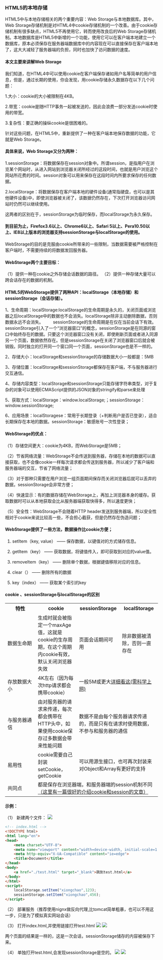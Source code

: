 ###  HTML5的本地存储

HTML5中与本地存储相关的两个重要内容：Web Storage与本地数据库。其中，Web Storage存储机制是对HTML4中cookie存储机制的一个改善。由于cookie存储机制有很多缺点，HTML5不再使用它，转而使用改良后的Web Storage存储机制。本地数据库是HTML5中新增的一个功能，使用它可以在客户端本地建立一个数据库，原本必须保存在服务器端数据库中的内容现在可以直接保存在客户端本地了，这大大减轻了服务器端的负担，同时也加快了访问数据的速度。

#### 本文主要来讲解Web Storage

我们知道，在HTML4中可以使用cookie在客户端保存诸如用户名等简单的用户信息，但是，通过长期的使用，你会发现，用cookie存储永久数据存在以下几个问题：
<!--more-->

1.大小：cookie的大小被限制在4KB。

2.带宽：cookie是随HTTP事务一起被发送的，因此会浪费一部分发送cookie时使用的带宽。

3.复杂性：要正确的操纵cookie是很困难的。

针对这些问题，在HTML5中，重新提供了一种在客户端本地保存数据的功能，它就是Web Storage。

#### 具体来说，Web Storage又分为两种：

1.sessionStorage：将数据保存在session对象中。所谓session，是指用户在浏览某个网站时，从进入网站到浏览器关闭所经过的这段时间，也就是用户浏览这个网站所花费的时间。session对象可以用来保存在这段时间内所要求保存的任何数据。

2.localStorage：将数据保存在客户端本地的硬件设备(通常指硬盘，也可以是其他硬件设备)中，即使浏览器被关闭了，该数据仍然存在，下次打开浏览器访问网站时仍然可以继续使用。

这两者的区别在于，sessionStorage为临时保存，而localStorage为永久保存。

#### 到目前为止，Firefox3.6以上、Chrome6以上、Safari 5以上、Pera10.50以上、IE8以上版本的浏览器支持sessionStorage与localStorage的使用。


WebStorage的目的是克服由cookie所带来的一些限制，当数据需要被严格控制在客户端时，不需要持续的将数据发回服务器。

#### WebStorage两个主要目标： 
（1）提供一种在cookie之外存储会话数据的路径。
（2）提供一种存储大量可以跨会话存在的数据的机制。

#### HTML5的WebStorage提供了两种API：localStorage（本地存储）和sessionStorage（会话存储）。

1、生命周期：localStorage:localStorage的生命周期是永久的，关闭页面或浏览器之后localStorage中的数据也不会消失。localStorage除非主动删除数据，否则数据永远不会消失。
　　sessionStorage的生命周期是在仅在当前会话下有效。sessionStorage引入了一个“浏览器窗口”的概念，sessionStorage是在同源的窗口中始终存在的数据。只要这个浏览器窗口没有关闭，即使刷新页面或者进入同源另一个页面，数据依然存在。但是sessionStorage在关闭了浏览器窗口后就会被销毁。同时独立的打开同一个窗口同一个页面，sessionStorage也是不一样的。

2、存储大小：localStorage和sessionStorage的存储数据大小一般都是：5MB

3、存储位置：localStorage和sessionStorage都保存在客户端，不与服务器进行交互通信。

4、存储内容类型：localStorage和sessionStorage只能存储字符串类型，对于复杂的对象可以使用ECMAScript提供的JSON对象的stringify和parse来处理

5、获取方式：localStorage：window.localStorage;；sessionStorage：window.sessionStorage;

6、应用场景：localStoragese：常用于长期登录（+判断用户是否已登录），适合长期保存在本地的数据。sessionStorage：敏感账号一次性登录；

#### WebStorage的优点：

（1）存储空间更大：cookie为4KB，而WebStorage是5MB；

（2）节省网络流量：WebStorage不会传送到服务器，存储在本地的数据可以直接获取，也不会像cookie一样每次请求都会传送到服务器，所以减少了客户端和服务器端的交互，节省了网络流量；

（3）对于那种只需要在用户浏览一组页面期间保存而关闭浏览器后就可以丢弃的数据，sessionStorage会非常方便；

（4）快速显示：有的数据存储在WebStorage上，再加上浏览器本身的缓存。获取数据时可以从本地获取会比从服务器端获取快得多，所以速度更快；

（5）安全性：WebStorage不会随着HTTP header发送到服务器端，所以安全性相对于cookie来说比较高一些，不会担心截获，但是仍然存在伪造问题；

#### WebStorage提供了一些方法，数据操作比cookie方便；
1. setItem（key, value） ——  保存数据，以键值对的方式储存信息。

2. getItem（key） ——  获取数据，将键值传入，即可获取到对应的value值。

3. removeItem（key） ——  删除单个数据，根据键值移除对应的信息。

4. clear（） ——  删除所有的数据

5. key（index） —— 获取某个索引的key

#### cookie 、sessionStorage与localStorage的区别
<table><col width="100"/><tr><th>特性</th><th>cookie</th><th>sessionStorage</th><th>localStorage</th></tr><tr><td>数据生命期</td><td>生成时就会被指定一个maxAge值，这就是cookie的生存周期，在这个周期内cookie有效，默认关闭浏览器失效</td><td>页面会话期间可用</td><td>除非数据被清除，否则一直存在</td></tr><tr><td>存放数据大小</td><td>4K左右（因为每次http请求都会携带cookie）</td><td colspan="2">一般5M或更大<a href="https://www.html5rocks.com/en/tutorials/offline/quota-research/#toc-introduction" target="_blank">详细看这(需科学上网)</a></td></tr><tr><td>与服务器通信</td><td>由对服务器的请求来传递，每次都会携带在HTTP头中，如果使用cookie保存过多数据会带来性能问题</td><td colspan="2">数据不是由每个服务器请求传递的，而是只有在请求时使用数据，不参与和服务器的通信</td></tr><tr><td>易用性</td><td>cookie需要自己封装setCookie，getCookie</td><td colspan="2">可以用源生接口，也可再次封装来对Object和Array有更好的支持</td></tr><tr><td>共同点</td><td colspan="3">都是保存在浏览器端，和服务器端的session机制不同<a href="http://blog.csdn.net/fangaoxin/article/details/6952954/" target="_blank">（这里有一篇很好的介绍cookie和session的文章）<a/></td></tr></table>

#### 示例：
（1） 新建两个文件：
![](https://www.cwsoy.com/essay/201808081728_587.png)


``` html
<!-- index.html -->
<!DOCTYPE html>
<html lang="en">
<head>
    <meta charset="UTF-8">
    <meta name="viewport" content="width=device-width, initial-scale=1.0">
    <meta http-equiv="X-UA-Compatible" content="ie=edge">
    <title>Document</title>
</head>
<body>
    <a href="./test.html" target="_blank">跳到test.html</a>
</body>
</html>
<script>
    localStorage.setItem("xiongchao",123);
    sessionStorage.setItem("xiongchao",456);
</script>
```

（2） 部署服务（推荐使用nignx做反向代理,比tomcat简单粗暴，也可以不用这一步，只是为了模拟真实网站会话）

（3） 打开index.html,并使用链接打开test.html
![](https://www.cwsoy.com/essay/201808081739_652.png)
![](https://www.cwsoy.com/essay/201808081739_523.png)

两个页面的结果是一样的，这是一次会话，sessionStorage储存的内容被保存下来。

（4） 单独打开test.html,会发现sessionStorage是空的。
![](https://www.cwsoy.com/essay/201808081739_652.png)
![](https://www.cwsoy.com/essay/201808081742_158.png)


